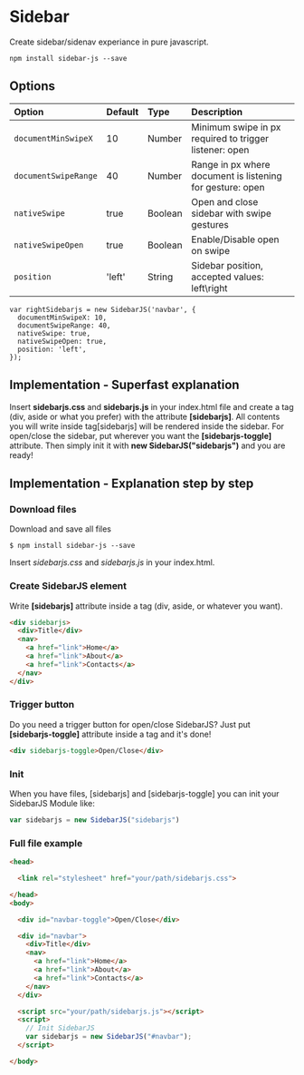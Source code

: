 # Sidebar
Create sidebar/sidenav experiance in pure javascript.

```ssh
npm install sidebar-js --save
```

## Options
| Option | Default | Type | Description |
| :----- | :------ | :--- | :---------- |
| `documentMinSwipeX` | 10 | Number | Minimum swipe in px required to trigger listener: open |
| `documentSwipeRange` | 40 | Number | Range in px where document is listening for gesture: open |
| `nativeSwipe` | true | Boolean | Open and close sidebar with swipe gestures |
| `nativeSwipeOpen` | true | Boolean | Enable/Disable open on swipe
| `position` | 'left' | String | Sidebar position, accepted values: left\right |

``` JS
var rightSidebarjs = new SidebarJS('navbar', {
  documentMinSwipeX: 10,
  documentSwipeRange: 40,
  nativeSwipe: true,
  nativeSwipeOpen: true,
  position: 'left',
});
```

## Implementation - Superfast explanation
Insert **sidebarjs.css** and **sidebarjs.js** in your index.html file and create a tag (div, aside or what you prefer) with the attribute **[sidebarjs]**.
All contents you will write inside tag[sidebarjs] will be rendered inside the sidebar.
For open/close the sidebar, put wherever you want the **[sidebarjs-toggle]** attribute.
Then simply init it with **new SidebarJS("sidebarjs")** and you are ready!

## Implementation - Explanation step by step
### Download files
Download and save all files
```ssh
$ npm install sidebar-js --save
```

Insert _sidebarjs.css_ and _sidebarjs.js_ in your index.html.


### Create SidebarJS element
Write **[sidebarjs]** attribute inside a tag (div, aside, or whatever you want).
```html
<div sidebarjs>
  <div>Title</div>
  <nav>
    <a href="link">Home</a>
    <a href="link">About</a>
    <a href="link">Contacts</a>
  </nav>
</div>
```

### Trigger button
Do you need a trigger button for open/close SidebarJS? Just put **[sidebarjs-toggle]** attribute inside a tag and it's done!
```html
<div sidebarjs-toggle>Open/Close</div>
```

### Init
When you have files, [sidebarjs] and [sidebarjs-toggle] you can init your SidebarJS Module like:
```js
var sidebarjs = new SidebarJS("sidebarjs")
```

### Full file example
```html
<head>

  <link rel="stylesheet" href="your/path/sidebarjs.css">

</head>
<body>

  <div id="navbar-toggle">Open/Close</div>

  <div id="navbar">
    <div>Title</div>
    <nav>
      <a href="link">Home</a>
      <a href="link">About</a>
      <a href="link">Contacts</a>
    </nav>
  </div>

  <script src="your/path/sidebarjs.js"></script>
  <script>
    // Init SidebarJS
    var sidebarjs = new SidebarJS("#navbar");
  </script>

</body>
```